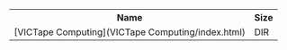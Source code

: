 <table>
<tr><th>Name</th><th>Size</th></tr>
<tr><td>[VICTape Computing](VICTape Computing/index.html)</td><td>DIR</td></tr>
</table>
